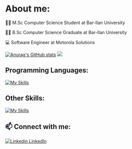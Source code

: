 # About me:


👨‍🎓 M.Sc Computer Science Student at Bar-Ilan University

👨‍🎓 B.Sc Computer Science Graduate at Bar-Ilan University

💻 Software Engineer at Motorola Solutions

[![Anurag's GitHub stats](https://github-readme-stats.vercel.app/api?username=BenEli1&theme=dark&show_icons=true)](https://github.com/anuraghazra/github-readme-stats)
![](https://leetcard.jacoblin.cool/BenEli1?theme=dark)

## Programming Languages:
[![My Skills](https://skillicons.dev/icons?i=python,java,cpp,c,bash,mysql,html,css,js,ocaml,prolog)](https://skillicons.dev)
## Other Skills:
[![My Skills](https://skillicons.dev/icons?i=androidstudio,vscode,visualstudio,idea,linux)](https://skillicons.dev)

## 📫 Connect with me:

[![Linkedin](https://i.stack.imgur.com/gVE0j.png) LinkedIn](https://www.linkedin.com/in/ben-eli-02103b212/)
&nbsp;

